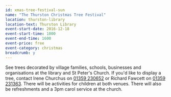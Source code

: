 ```yaml
---
id: xmas-tree-festival-sun
name: "The Thurston Christmas Tree Festival"
location: thurston-library
location-text: Thurston Library
event-start-date: 2016-12-18
event-start-time: 1000
event-end-time: 1600
event-price: free
event-category: christmas
breadcrumb: y
---
```


See trees decorated by village families, schools, businesses and organisations at the library and St Peter's Church. If you'd like to display a tree, contact Irene Churchus on [01359 230652](01359230652) or Richard Fawcett on [01359 231363](01359231363).  There will be activities for children at both venues. There will also be refreshments and a 3pm carol service at the church.

